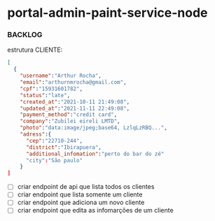 # portal-admin-paint-service-node


### BACKLOG

  estrutura CLIENTE:
  
  ```json 
  [
    {
      "username":"Arthur Rocha",
      "email":"arthurnmrocha@gmail.com",
      "cpf":"15931601782",
      "status":"late",
      "created_at":"2021-10-11 21:49:08",
      "updated_at":"2021-11-11 22:49:08",
      "payment_method":"credit card",
      "company":"Zubilei eireli LMTD",
      "photo":"data:image/jpeg;base64, LzlqLzRBQ...",
      "adress":{
        "cep":"22710-244",
        "district":"Ibirapuera",
        "additional_infomation":"perto do bar do zé"
        "city":"São paulo"
      }
  ]
  ```
  
- [ ] criar endpoint de api que lista todos os clientes
- [ ] criar endpoint que lista somente um cliente
- [ ] criar endpoint que adiciona um novo cliente
- [ ] criar endpoint que edita as infomarções de um cliente
